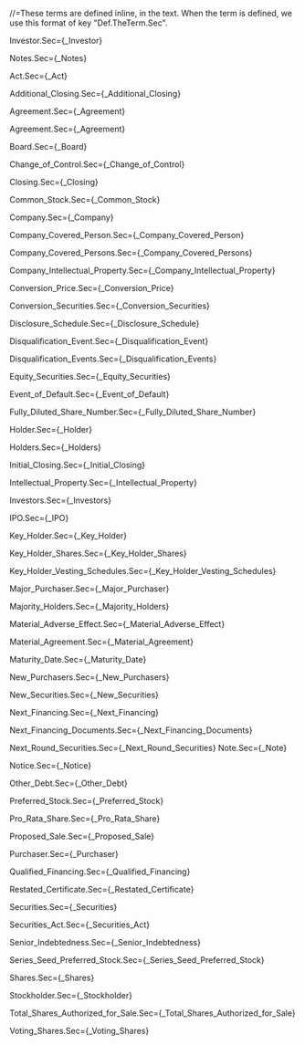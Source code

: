 //=These terms are defined inline, in the text.  When the term is defined, we use this format of key "Def.TheTerm.Sec".

Investor.Sec={_Investor}

Notes.Sec={_Notes}


Act.Sec={_Act}

Additional_Closing.Sec={_Additional_Closing}

Agreement.Sec={_Agreement}

Agreement.Sec={_Agreement}

Board.Sec={_Board}

Change_of_Control.Sec={_Change_of_Control}

Closing.Sec={_Closing}

Common_Stock.Sec={_Common_Stock}

Company.Sec={_Company}

Company_Covered_Person.Sec={_Company_Covered_Person}

Company_Covered_Persons.Sec={_Company_Covered_Persons}

Company_Intellectual_Property.Sec={_Company_Intellectual_Property}

Conversion_Price.Sec={_Conversion_Price}

Conversion_Securities.Sec={_Conversion_Securities}

Disclosure_Schedule.Sec={_Disclosure_Schedule}

Disqualification_Event.Sec={_Disqualification_Event}

Disqualification_Events.Sec={_Disqualification_Events}

Equity_Securities.Sec={_Equity_Securities}

Event_of_Default.Sec={_Event_of_Default}

Fully_Diluted_Share_Number.Sec={_Fully_Diluted_Share_Number}

Holder.Sec={_Holder}

Holders.Sec={_Holders}

Initial_Closing.Sec={_Initial_Closing}

Intellectual_Property.Sec={_Intellectual_Property}

Investors.Sec={_Investors}

IPO.Sec={_IPO}

Key_Holder.Sec={_Key_Holder}

Key_Holder_Shares.Sec={_Key_Holder_Shares}

Key_Holder_Vesting_Schedules.Sec={_Key_Holder_Vesting_Schedules}

Major_Purchaser.Sec={_Major_Purchaser}

Majority_Holders.Sec={_Majority_Holders}

Material_Adverse_Effect.Sec={_Material_Adverse_Effect}

Material_Agreement.Sec={_Material_Agreement}

Maturity_Date.Sec={_Maturity_Date}

New_Purchasers.Sec={_New_Purchasers}

New_Securities.Sec={_New_Securities}

Next_Financing.Sec={_Next_Financing}

Next_Financing_Documents.Sec={_Next_Financing_Documents}

Next_Round_Securities.Sec={_Next_Round_Securities}
Note.Sec={_Note}

Notice.Sec={_Notice}

Other_Debt.Sec={_Other_Debt}

Preferred_Stock.Sec={_Preferred_Stock}

Pro_Rata_Share.Sec={_Pro_Rata_Share}

Proposed_Sale.Sec={_Proposed_Sale}

Purchaser.Sec={_Purchaser}

Qualified_Financing.Sec={_Qualified_Financing}

Restated_Certificate.Sec={_Restated_Certificate}

Securities.Sec={_Securities}

Securities_Act.Sec={_Securities_Act}

Senior_Indebtedness.Sec={_Senior_Indebtedness}

Series_Seed_Preferred_Stock.Sec={_Series_Seed_Preferred_Stock}

Shares.Sec={_Shares}

Stockholder.Sec={_Stockholder}

Total_Shares_Authorized_for_Sale.Sec={_Total_Shares_Authorized_for_Sale}

Voting_Shares.Sec={_Voting_Shares}
